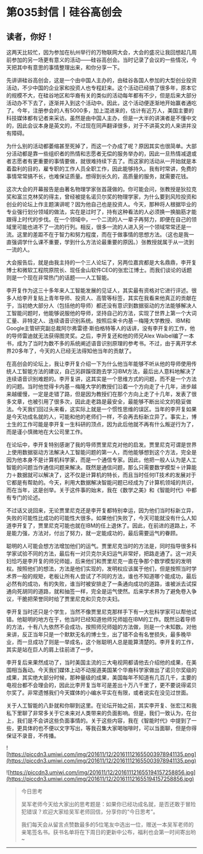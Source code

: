 # 第035封信丨硅谷高创会

## 读者，你好！

这两天比较忙，因为参加在杭州举行的万物联网大会，大会的盛况让我回想起几周前参加的另一场更有意义的活动——硅谷高创会。当时记录了会议的一些情况，今天把其中有意思的事情整理出来，和你分享一下。

先讲讲硅谷高创会，这是一个由中国人主办的，由硅谷各国人参加的大型创业投资活动，不少中国的企业家和投资人也专程赶来。这个活动已经搞了很多年，原本它的规模不大，在硅谷地区和华裔有关的类似的活动每年都有不少，但是后来大部分活动办不下去了，逐渐并入到这个活动中。因此，这个活动便逐渐地开始赢者通吃了。今年，注册参会的人有5000多，加上混进来的，估计有近万人，美国主要的科技媒体都有记者来采访。虽然是由中国人主办，但是一大半的讲演者是不懂中文的，因此会议本身是英文的，不过现在同声翻译很多，对于不讲英文的人来讲并没有障碍。

为什么别的活动都萎缩甚至死掉了，而这一个办成了呢？原因其实也很简单。大部分活动都是靠一些组织者的热情和志愿者无偿的服务举办的，因此一旦热情减退或者志愿者有更重要的事情要做，就很难持续下去了。而这家的活动从一开始就是本着盈利的目的，雇专职的工作人员全职工作，因此能够持久。我有时常讲，免费的事情常常搞不长，也难保证质量。想得到长久的，高质量的服务，就需要花钱。

这次大会的开幕报告是由著名物理学家张首晟做的。你可能会问，张教授是狄拉克奖和富兰克林奖的得主，曾经被提名诺贝尔奖的物理学家，为什么要到风险投资和创业的论坛上作主题演讲呢？因为他自己也是投资人。今天，那种将人根据毕业的专业强行划分领域的做法，实在是过时了，持有这种看法的人必须换一换脑筋才能跟得上时代的步伐。在一个领域中，一个二流的人一辈子再努力，即便在自己的领域里可能也进不了一流的行列。相反，很多一流的人进入另一个领域常常还是一流。这里的差距不在于智力和努力程度，而在于做事情的思想方法。（这也是我一直强调学什么课不重要，学到什么方法论最重要的原因。）张教授就属于从一流到一流的人。

大会报告后，就是由我主持的一个三人论坛了，另两位嘉宾都是大名鼎鼎，李开复博士和微软工程院原院长、现任金山软件CEO的张宏江博士。而我们谈论的话题则是一个现在非常热门的话题——人工智能。

李开复作为这三十多年来人工智能发展的见证人，其实最有资格对它进行评述。很多人给李开复贴上青年导师、投资人、高管等标签，其实在我看来他真正的贡献在于，当初绝大部分人（包括他的导师）都还没有意识到数据驱动的方法能够解决人工智能问题时，他能够说服他的导师，坚持自己的方法，实现了世界上第一个大词汇量、非特定人、连续语音识别系统。按照后来卡内基－梅隆大学教授、IBM和Google主管研究副总裁阿尔弗雷德·斯伯格特等人的话讲，没有李开复的工作，他的导师雷迪就无法获得图灵奖。之后，李开复还和他的师兄Alex Waibel编了一本书，成为了当时为数不多的系统阐述语音识别原理的参考书。不过，由于离开学术界20多年了，今天的人已经无法得知他当年的贡献了。

在高创会的论坛上，我让李开复介绍一下为什么他当年能够不听从他的导师使用传统人工智能方法的建议，自己另辟蹊径跑去学习IBM方法，最后出人意料地解决了连续语音识别难题的。李开复讲，这其实是一个思维方式的问题，而不是一个方法的问题。当时他觉得卡内基－梅隆大学的教授们沿着一个方向走了十几年，进步越来越缓慢，一定是走错了路，但是因为教授们在那个方向上走了十几年，发表了很多文章，也被引用了很多次，因此走老路是最安全，最能够不断出论文的稳妥做法。今天我们回过头来看，这实际上就是一个惯性思维的误区。当年的李开复如果是今天功成名就的人，可能和他的老师们一样，不会再去标新立异了。事实上，博士生的工作可能是李开复一生科研的顶点，因为此后他就不再有什么叛逆行为了，而是谨小慎微地在大公司里工作。

在论坛中，李开复特别感谢了我的导师贾里尼克对他的启发。贾里尼克可谓是世界上使用数据驱动方法解决人工智能问题的第一人，而他能够想到这个方法，完全是因为他本身不是计算机科学家，而是一个通信专家。因此，他把一般人认为是人工智能的问题当作通信问题来解决。既然是通信问题，那么只需要数学模型＋计算能力＋数据就可以解决了，这不仅是计算机的特长，而且当时任何IT技术的发展对于它都是有帮助的。今天，利用大数据解决智能问题已经成为了计算机领域的共识，而在当年，这是创举。关于这件事的始末，我在《数学之美》和《智能时代》中都有专门的论述。

不过话又说回来，无论贾里尼克还是李开复都特别幸运，因为他们当时标新立异，失败的可能性比成功的可能性大很多。如果他们失败了，今天可能就没有什么人知道李开复了，贾里尼克可能也就在IBM的任上退休了。因此，在前进的道路上，不是能力强，方法对，付出了努力，就一定能成功的，最后需要运气的眷顾。

聪明的人可能会想方法增加他们的运气。贾里尼克当时的方法是，同时指导很多科学家试验不同的方法，最后有一对贝克尔夫妇运气非常好，把路走通了。这一对夫妇恰巧是李开复的师兄师姐，后来他们和贾里尼克一直在争那个数学模型的发明权。按照他们的想法，方法是他们实现的，发明权应该属于他们，但是按照当时学术界一般的规矩，老板让所有人尝试了不同的方法，谁也不知道哪个能成功，最后必然有的成功，有的失败，谁当时被安排走了一条通向成功的道路，谁被派去试探通向死胡同的道路，就和抽签一样，完全是运气使然。后来学术界为了避免卷入争议，干脆把荣誉同时给了贾里尼克和贝克尔夫妇。

李开复当时还只是个学生，当然不像贾里尼克那样手下有一大批科学家可以帮他试错。他聪明的地方在于，他当时已经知道他师兄师姐在IBM的工作。既然沿着导师的方法，十有八九依然不会成功，按照师兄师姐的方法做，则是一个未知数。对他来讲，反正当年只是一个默默无名的博士生，出了错不会有名誉损失，最多晚毕业，而一旦成功了则是一举成名，这个账聪明人总是能算清楚的。李开复的工作，其实是站在巨人的肩上往前进了一步。

李开复后来果然成功了，当时美国主流的三大电视网都请他去介绍他的成果，在美国相当轰动。今天我们媒体上动不动报道美国某个华裔科学家做出了诺贝尔奖级的成果，其实绝大部分时候，那种量级的成果，美国每年不知道有几百几千，主要的电视台都不会理会的，因此比李开复当年可是差出十万八千里了，更不要说得诺贝尔奖了。非常遗憾我们今天媒体的小编水平实在有限，或者说实在没见过世面。

关于人工智能的八卦就和你聊到这里。在论坛开始之前，其实李开复、张宏江和我私下里聊了非常多关于它未来对人类带来的负面影响。但是，我们一致认为，在台上，我们是不会讲这些负面事情的。关于这些内容，我在《智能时代》中提到了一些，更具体的也不便以文字写出，等我召集大家喝咖啡时，可以当面聊，但是你得保证不录音，不传播。

![https://piccdn3.umiwi.com/img/201611/12/201611121655003978941135.png](https://piccdn3.umiwi.com/img/201611/12/201611121655003978941135.png)

![https://piccdn3.umiwi.com/img/201611/12/201611121655194157258856.jpg](https://piccdn3.umiwi.com/img/201611/12/201611121655194157258856.jpg)

> 今日思考
> 
> 吴军老师今天给大家出的思考题是：如果你已经功成名就，是否还敢于冒险犯错误？欢迎大家给吴军老师回信，分享你的“今日思考”。
> 
> 我们每天会从留言点赞数最多的5位笔友中选出一位，赠送一本吴军老师的亲笔签名书。获书名单将在下周日的更新中公布，福利也会第一时间寄出哟~

---
